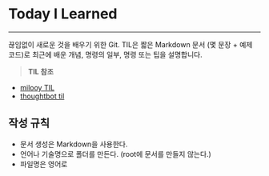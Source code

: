 # Today I Learned

---

끊임없이 새로운 것을 배우기 위한 Git.
TIL은 짧은 Markdown 문서 (몇 문장 + 예제 코드)로 최근에 배운 개념, 명령의 일부, 명령 또는 팁을 설명합니다.

> **TIL 참조**
>
- [milooy TIL](https://github.com/milooy/TIL)
- [thoughtbot til](https://github.com/thoughtbot/til)

## 작성 규칙

- 문서 생성은 Markdown을 사용한다.
- 언어나 기술명으로 폴더를 만든다. (root에 문서를 만들지 않는다.)
- 파일명은 영어로